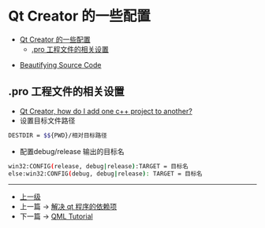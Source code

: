 # Qt Creator 的一些配置


<!-- @import "[TOC]" {cmd="toc" depthFrom=1 depthTo=6 orderedList=false} -->

<!-- code_chunk_output -->

- [Qt Creator 的一些配置](#qt-creator-的一些配置)
  - [.pro 工程文件的相关设置](#pro-工程文件的相关设置)

<!-- /code_chunk_output -->


* [Beautifying Source Code](https://doc.qt.io/qtcreator/creator-beautifier.html)

## .pro 工程文件的相关设置
* [Qt Creator, how do I add one c++ project to another?](https://stackoverflow.com/questions/16876690/qt-creator-how-do-i-add-one-c-project-to-another)
* 设置目标文件路径
```sh
DESTDIR = $${PWD}/相对目标路径
```
* 配置debug/release 输出的目标名
```sh
win32:CONFIG(release, debug|release):TARGET = 目标名
else:win32:CONFIG(debug, debug|release): TARGET = 目标名
```

---
- [上一级](README.md)
- 上一篇 -> [解决 qt 程序的依赖项](deployqt.md)
- 下一篇 -> [QML Tutorial](qml.md)
